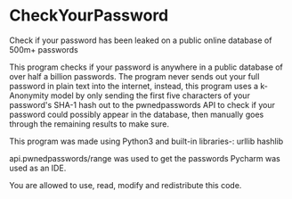 # CheckYourPassword
Check if your password has been leaked on a public online database of 500m+ passwords

This program checks if your password is anywhere in a public database of over half a billion passwords.
The program never sends out your full password in plain text into the internet, instead, this program uses a k-Anonymity
model by only sending the first five characters of your password's SHA-1 hash out to the pwnedpasswords API
to check if your password could possibly appear in the database, then manually goes through the remaining results to 
make sure.

This program was made using Python3 and built-in libraries-:
urllib
hashlib

api.pwnedpasswords/range was used to get the passwords
Pycharm was used as an IDE.

You are allowed to use, read, modify and redistribute this code.
